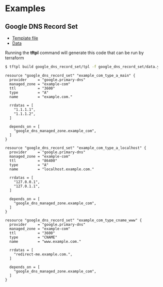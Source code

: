 Examples
========

Google DNS Record Set
---------------------

* [Template file](google_dns_record_set/tpl)
* [Data](google_dns_record_set/data.yml)

Running the **tftpl** command will generate this code that can be run by terraform

```bash
$ tftpl build google_dns_record_set/tpl -f google_dns_record_set/data.yml
```

```text
resource "google_dns_record_set" "example_com_type_a_main" {
  provider     = "google.primary-dns"
  managed_zone = "example-com"
  ttl          = "3600"
  type         = "A"
  name         = "example.com."

  rrdatas = [
    "1.1.1.1",
    "1.1.1.2",
  ]

  depends_on = [
    "google_dns_managed_zone.example_com",
  ]
}

resource "google_dns_record_set" "example_com_type_a_localhost" {
  provider     = "google.primary-dns"
  managed_zone = "example-com"
  ttl          = "86400"
  type         = "A"
  name         = "localhost.example.com."

  rrdatas = [
    "127.0.0.1",
    "127.0.1.1",
  ]

  depends_on = [
    "google_dns_managed_zone.example_com",
  ]
}

resource "google_dns_record_set" "example_com_type_cname_www" {
  provider     = "google.primary-dns"
  managed_zone = "example-com"
  ttl          = "3600"
  type         = "CNAME"
  name         = "www.example.com."

  rrdatas = [
    "redirect-me.example.com.",
  ]

  depends_on = [
    "google_dns_managed_zone.example_com",
  ]
}
```